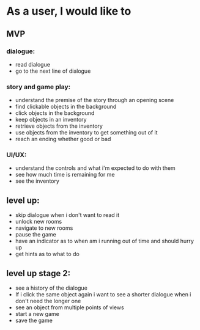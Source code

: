 # As a user, I would like to
## MVP
### dialogue:
- read dialogue
- go to the next line of dialogue

### story and game play:
- understand the premise of the story through an opening scene
- find clickable objects in the background
- click objects in the background
- keep objects in an inventory
- retrieve objects from the inventory
- use objects from the inventory to get something out of it
- reach an ending whether good or bad

### UI/UX:
- understand the controls and what i'm expected to do with them
- see how much time is remaining for me
- see the inventory

## level up:
- skip dialogue when i don't want to read it
- unlock new rooms
- navigate to new rooms
- pause the game
- have an indicator as to when am i running out of time and should hurry up
- get hints as to what to do

## level up stage 2:
- see a history of the dialogue
- If i click the same object again i want to see a shorter dialogue when i don't need the longer one
- see an object from multiple points of views
- start a new game
- save the game